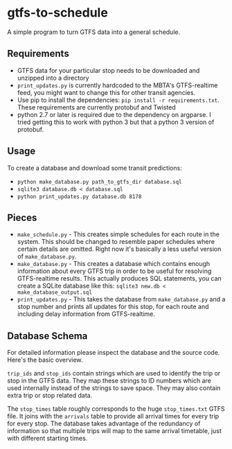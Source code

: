 gtfs-to-schedule
================

A simple program to turn GTFS data into a general schedule.

Requirements
------------

* GTFS data for your particular stop needs to be downloaded and unzipped into a directory
* `print_updates.py` is currently hardcoded to the MBTA's GTFS-realtime feed, you might want to change this for other transit agencies.
* Use pip to install the dependencies: `pip install -r requirements.txt`. These requirements are currently	protobuf and Twisted
* python 2.7 or later is required due to the dependency on argparse. I tried getting this to work with python 3 but that a python 3 version of protobuf.

Usage
-----

To create a database and download some transit predictions:
* `python make_database.py path_to_gtfs_dir database.sql`
* `sqlite3 database.db < database.sql`
* `python print_updates.py database.db 8178`

Pieces
------
* `make_schedule.py` - This creates simple schedules for each route in the system. This should be changed to resemble paper schedules where certain details are omitted. Right now it's basically a less useful version of `make_database.py`.
* `make_database.py` - This creates a database which contains enough information about every GTFS trip in order to be useful for resolving GTFS-realtime results. This actually produces SQL statements, you can create a SQLite database like this: `sqlite3 new.db < make_database_output.sql`
* `print_updates.py` - This takes the database from `make_database.py` and a stop number and prints all updates for this stop, for each route and including delay information from GTFS-realtime.

Database Schema
---------------

For detailed information please inspect the database and the source code. Here's the basic overview.

`trip_ids` and `stop_ids` contain strings which are used to identify the trip or stop in the GTFS data. They map these strings to ID numbers which are used internally instead of the strings to save space. They may also contain extra trip or stop related data.

The `stop_times` table roughly corresponds to the huge `stop_times.txt` GTFS file. It joins with the `arrivals` table to provide all arrival times for every trip for every stop. The database takes advantage of the redundancy of information so that multiple trips will map to the same arrival timetable, just with different starting times.
